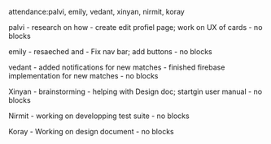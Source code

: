 attendance:palvi, emily, vedant, xinyan, nirmit, koray

palvi
    - research on how 
    - create edit profiel page; work on UX of cards
    - no blocks

emily
    - resaeched and
    - Fix nav bar; add buttons
    - no blocks

vedant
    - added notifications for new matches
    - finished firebase implementation for new matches
    - no blocks

Xinyan
    - brainstorming
    - helping with Design doc; startgin user manual
    - no blocks

Nirmit
    - working on developping test suite
    - no blocks

Koray
    - Working on design document
    - no blocks